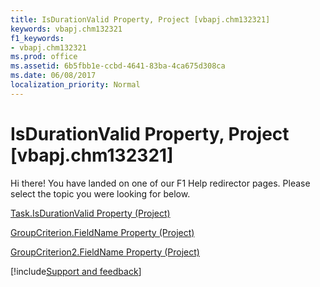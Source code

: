 ```yaml
---
title: IsDurationValid Property, Project [vbapj.chm132321]
keywords: vbapj.chm132321
f1_keywords:
- vbapj.chm132321
ms.prod: office
ms.assetid: 6b5fbb1e-ccbd-4641-83ba-4ca675d308ca
ms.date: 06/08/2017
localization_priority: Normal
---
```



# IsDurationValid Property, Project [vbapj.chm132321]

Hi there! You have landed on one of our F1 Help redirector pages. Please select the topic you were looking for below.

[Task.IsDurationValid Property (Project)](https://msdn.microsoft.com/library/303c5cab-b83a-37b6-c1da-207e91c45a86%28Office.15%29.aspx)

[GroupCriterion.FieldName Property (Project)](https://msdn.microsoft.com/library/64238cb9-0829-01ab-1195-41fc588d45bf%28Office.15%29.aspx)

[GroupCriterion2.FieldName Property (Project)](https://msdn.microsoft.com/library/6828c1eb-aaa2-6538-0d92-6a458e678a20%28Office.15%29.aspx)

[!include[Support and feedback](~/includes/feedback-boilerplate.md)]